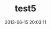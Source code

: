 ---
layout: post
title:  "test5"
date:   2013-06-15 20:03:11
external-url: http://jekyllrb.com/docs/home/
---